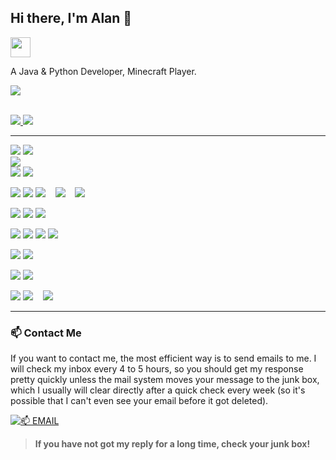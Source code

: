 ## Hi there, I'm Alan 👋

<a href="https://alan.org.cn"><img src="https://img.shields.io/website?ddown_message=Offline&label=alan.org.cn&style=for-the-badge&up_message=Online&url=https%3A%2F%2Falan.org.cn" width="auto" height="32"></a>

A Java & Python Developer, Minecraft Player.

<div align="left"> <img src="https://github-readme-stats.vercel.app/api?username=Alanosy&show_icons=true&theme=tokyonight" /> </div>


<p>
  <a href="https://ixor.tech"></a>
  <br/>
  <a href="https://github.com/SlopeCraft">
    <img src="https://assets.cubik65536.top/SlopeCraft-Maintainer-Badge.svg" style="display: inline-block" />
  </a>
  <a href="https://github.com/RedenMC">
    <img src="https://assets.cubik65536.top/RedenMC-Maintainer-Badge.svg" style="display: inline-block" />
  </a>
</p>
<hr/>
<p>
  <img src="https://img.shields.io/badge/Apple-MacBook_Pro_2023-999999?style=for-the-badge&logo=apple&logoColor=F0F0F0" style="display: inline-block" />
  <img src="https://img.shields.io/badge/Apple-MacBook_Pro_2019-999999?style=for-the-badge&logo=apple&logoColor=F0F0F0" style="display: inline-block" />
  <br/>
  <img src="https://img.shields.io/badge/Windows-Windows_To_Go-0078D6?style=for-the-badge&logo=windows&logoColor=F0F0F0" style="display: inline-block" />
  <br/>
  <img src="https://img.shields.io/badge/Apple-iPhone_12-999999?style=for-the-badge&logo=apple&logoColor=F0F0F0" style="display: inline-block" />
  <img src="https://img.shields.io/badge/Apple-iPad_6th_gen-999999?style=for-the-badge&logo=apple&logoColor=F0F0F0" style="display: inline-block" />
  <br/>
</p>
<p>
  <img src="https://img.shields.io/badge/iOS-000000?style=for-the-badge&logo=ios&logoColor=F0F0F0" style="display: inline-block" />
  <img src="https://img.shields.io/badge/iPadOS-000000?style=for-the-badge&logo=ios&logoColor=F0F0F0" style="display: inline-block" />
  <img src="https://img.shields.io/badge/macOS-000000?style=for-the-badge&logo=macos&logoColor=F0F0F0" style="display: inline-block" />
  &nbsp;&nbsp;
  <img src="https://img.shields.io/badge/Windows%2011-0078D6?style=for-the-badge&logo=windows&logoColor=F0F0F0" style="display: inline-block" />
  &nbsp;&nbsp;
  <img src="https://img.shields.io/badge/Fedora-294172?style=for-the-badge&logo=fedora&logoColor=F0F0F0" style="display: inline-block" />
  &nbsp;&nbsp;
</p>
<p>
  <img src="https://img.shields.io/badge/iTerm2-546E7A?style=for-the-badge&logo=iTerm2&logoColor=F0F0F0" style="display: inline-block" />
  <img src="https://img.shields.io/badge/Warp-01A4FF?style=for-the-badge&logo=warp&logoColor=F0F0F0" style="display: inline-block" />
  <img src="https://assets.cubik65536.top/Tabby-Badge.svg" style="display: inline-block" />
</p>
<p>
  <img src="https://img.shields.io/badge/NeoVim-%2357A143.svg?&style=for-the-badge&logo=neovim&logoColor=F0F0F0" style="display: inline-block" />
  <img src="https://img.shields.io/badge/Visual%20Studio%20Code-0078d7.svg?style=for-the-badge&logo=visual-studio-code&logoColor=F0F0F0" style="display: inline-block" />
  <img src="https://img.shields.io/badge/JetBrains%20Fleet-000000.svg?style=for-the-badge&logo=jetbrains&logoColor=F0F0F0" style="display: inline-block" />
  <img src="https://img.shields.io/badge/CodeEdit-007ACC?style=for-the-badge&logo=Xcode&logoColor=F0F0F0" style="display: inline-block" />
</p>
<p>
  <img src="https://img.shields.io/badge/CLion-black?style=for-the-badge&logo=clion&logoColor=F0F0F0" style="display: inline-block" />
  <img src="https://img.shields.io/badge/IntelliJ%20IDEA-000000.svg?style=for-the-badge&logo=intellij-idea&logoColor=F0F0F0" style="display: inline-block" />
</p>
<p>
  <img src="https://img.shields.io/badge/python-3670A0?style=for-the-badge&logo=python&logoColor=ffdd54" style="display: inline-block" />
  <img src="https://img.shields.io/badge/c++-%2300599C.svg?style=for-the-badge&logo=c%2B%2B&logoColor=F0F0F0" style="display: inline-block" />
</p>
<p>
  <img src="https://img.shields.io/badge/css3-%231572B6.svg?style=for-the-badge&logo=css3&logoColor=F0F0F0" style="display: inline-block" />
  <img src="https://img.shields.io/badge/html5-%23E34F26.svg?style=for-the-badge&logo=html5&logoColor=F0F0F0" style="display: inline-block" />
  &nbsp;&nbsp;
  <img src="https://img.shields.io/badge/markdown-%23000000.svg?style=for-the-badge&logo=markdown&logoColor=F0F0F0" style="display: inline-block" />
</p>

------

### 📫 Contact Me

If you want to contact me, the most efficient way is to send emails to me. I will check my inbox every 4 to 5 hours, so you should get my response pretty quickly unless the mail system moves your message to the junk box, which I usually will clear directly after a quick check every week (so it's possible that I can't even see your email before it got deleted).

[![📫 EMAIL](https://img.shields.io/badge/📫%20EMAIL-me%40aliyun.com-%2357728B?style=for-the-badge)](mailto:alanos@aliyun.com)

> **If you have not got my reply for a long time, check your junk box!**


